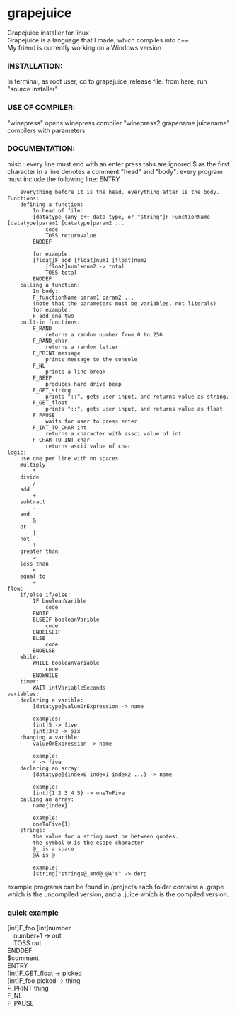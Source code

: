 # grapejuice
Grapejuice installer for linux<br>
Grapejuice is a language that I made, which compiles into c++<br>
My friend is currently working on a Windows version<br>
<h3>INSTALLATION:</h3>
	In terminal, as root user, cd to grapejuice_release file.
	from here, run "source installer"
<h3>USE OF COMPILER:</h3>
	"winepress"
		opens winepress compiler
	"winepress2 grapename juicename"
		compilers with parameters
<h3>DOCUMENTATION:</h3>
	misc.:
		every line must end with an enter press
		tabs are ignored
		$ as the first character in a line denotes a comment
	"head" and "body":
		every program must include the following line:
		ENTRY
		
		everything before it is the head. everything after is the body.
	Functions:
		defining a function:
			In head of file:
			[datatype (any c++ data type, or "string"]F_FunctionName [datatype]param1 [datatype]param2 ...
				code
				TOSS returnvalue
			ENDDEF
			
			for example:
			[float]F_add [float]num1 [float]num2
				[float]num1+num2 -> total
				TOSS total
			ENDDEF
		calling a function:
			In body:
			F_functionName param1 param2 ...
			(note that the parameters must be variables, not literals)
			for example:
			F_add one two
		built-in functions:
			F_RAND
				returns a random number from 0 to 256
			F_RAND_char
				returns a random letter
			F_PRINT message
				prints message to the console
			F_NL
				prints a line break
			F_BEEP
				produces hard drive beep
			F_GET_string
				prints "::", gets user input, and returns value as string.
			F_GET_float
				prints "::", gets user input, and returns value as float
			F_PAUSE
				waits for user to press enter
			F_INT_TO_CHAR int
				returns a character with assci value of int
			F_CHAR_TO_INT char
				returns ascii value of char
	logic:
		use one per line with no spaces
		multiply
			*
		divide
			/
		add
			+
		subtract
			-
		and
			&
		or
			|
		not
			!
		greater than
			>
		less than
			<
		equal to
			=
	flow:
		if/else if/else:
			IF booleanVarible
				code
			ENDIF
			ELSEIF booleanVarible
				code
			ENDELSEIF
			ELSE
				code
			ENDELSE
		while:
			WHILE booleanVariable
				code
			ENDWHILE
		timer:
			WAIT intVariableSeconds
	variables:
		declaring a varible:
			[datatype]valueOrExpression -> name
			
			examples:
			[int]5 -> five
			[int]3+3 -> six
		changing a varible:
			valueOrExpression -> name
			
			example:
			4 -> five
		declaring an array:
			[datatype]{index0 index1 index2 ...} -> name
			
			example:
			[int]{1 2 3 4 5} -> oneToFive
		calling an array:
			name{index}
			
			example:
			oneToFive{1}
		strings:
			the value for a string must be between quotes.
			the symbol @ is the esape character
			@_ is a space
			@A is @
				
			example:
			[string]"strings@_and@_@A's" -> derp


example programs can be found in /projects
each folder contains a .grape which is the uncompiled version, and a .juice which is the compiled version.

<h3>quick example</h3>
[int]F_foo [int]number<br/>
&emsp;number+1 -> out<br/>
&emsp;TOSS out<br/>
ENDDEF<br/>
$comment<br/>
ENTRY<br/>
[int]F_GET_float -> picked<br/>
[int]F_foo picked -> thing<br/>
F_PRINT thing<br/>
F_NL<br/>
F_PAUSE<br/>
